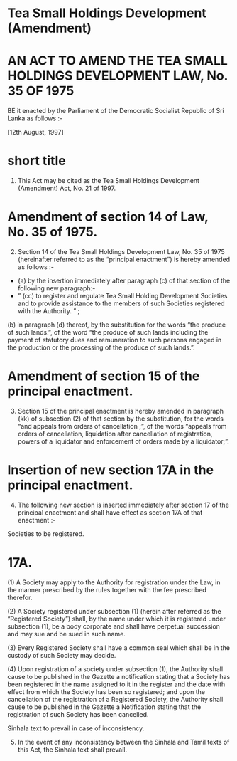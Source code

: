 # Tea Small Holdings Development (Amendment)

# AN ACT TO AMEND THE TEA SMALL HOLDINGS DEVELOPMENT LAW, No. 35 OF 1975

BE it enacted by the Parliament of the Democratic Socialist Republic of Sri Lanka as follows :-

[12th August, 1997]

# short title

1. This Act may be cited as the Tea Small Holdings Development (Amendment) Act, No. 21 of 1997.

# Amendment of section 14 of Law, No. 35 of 1975.

2. Section 14 of the Tea Small Holdings Development Law, No. 35 of 1975 (hereinafter referred to as the “principal enactment”) is hereby amended as follows :-

- (a) by the insertion immediately after paragraph (c) of that section of the following new paragraph:-
- ” (cc) to register and regulate Tea Small Holding Development Societies and to provide assistance to the members of such Societies registered with the Authority. ” ;

(b) in paragraph (d) thereof, by the substitution for the words “the produce of such lands.”, of the word “the produce of such lands including the payment of statutory dues and remuneration to such persons engaged in the production or the processing of the produce of such lands.”.

# Amendment of section 15 of the principal enactment.

3. Section 15 of the principal enactment is hereby amended in paragraph (kk) of subsection (2) of that section by the substitution, for the words “and appeals from orders of cancellation ;”, of the words “appeals from orders of cancellation, liquidation after cancellation of registration, powers of a liquidator and enforcement of orders made by a liquidator;”.

# Insertion of new section 17A in the principal enactment.

4. The following new section is inserted immediately after section 17 of the principal enactment and shall have effect as section 17A of that enactment :-

Societies to be registered.
# 17A.

(1) A Society may apply to the Authority for registration under the Law, in the manner prescribed by the rules together with the fee prescribed therefor.

(2) A Society registered under subsection (1) (herein after referred as the “Registered Society”) shall, by the name under which it is registered under subsection (1), be a body corporate and shall have perpetual succession and may sue and be sued in such name.

(3) Every Registered Society shall have a common seal which shall be in the custody of such Society may decide.

(4) Upon registration of a society under subsection (1), the Authority shall cause to be published in the Gazette a notification stating that a Society has been registered in the name assigned to it in the register and the date with effect from which the Society has been so registered; and upon the cancellation of the registration of a Registered Society, the Authority shall cause to be published in the Gazette a Notification stating that the registration of such Society has been cancelled.

Sinhala text to prevail in case of inconsistency.

5. In the event of any inconsistency between the Sinhala and Tamil texts of this Act, the Sinhala text shall prevail.